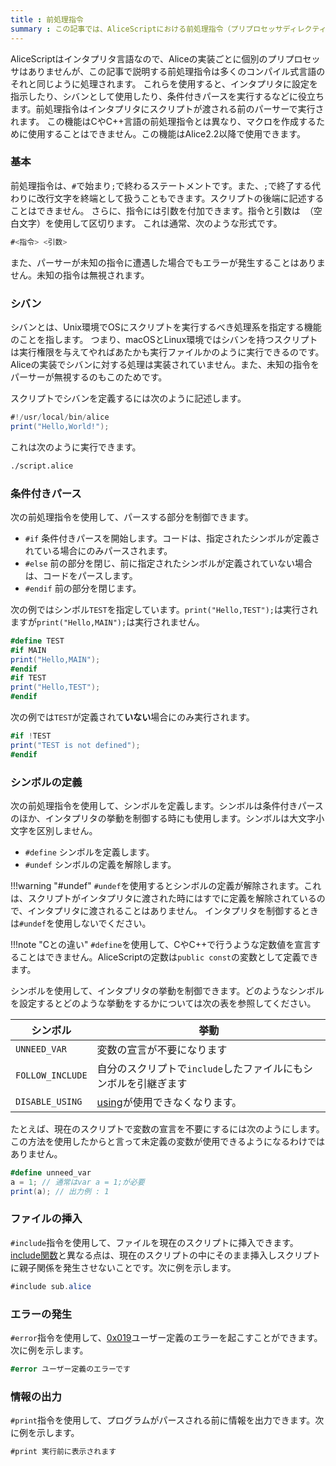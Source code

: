```yaml
---
title : 前処理指令
summary : この記事では、AliceScriptにおける前処理指令（プリプロセッサディレクティブ）
---
```


AliceScriptはインタプリタ言語なので、Aliceの実装ごとに個別のプリプロセッサはありませんが、この記事で説明する前処理指令は多くのコンパイル式言語のそれと同じように処理されます。
これらを使用すると、インタプリタに設定を指示したり、シバンとして使用したり、条件付きパースを実行するなどに役立ちます。前処理指令はインタプリタにスクリプトが渡される前のパーサーで実行されます。
この機能はCやC++言語の前処理指令とは異なり、マクロを作成するために使用することはできません。この機能はAlice2.2以降で使用できます。

### 基本
前処理指令は、`#`で始まり`;`で終わるステートメントです。また、`;`で終了する代わりに改行文字を終端として扱うこともできます。スクリプトの後端に記述することはできません。
さらに、指令には引数を付加できます。指令と引数は` `（空白文字）を使用して区切ります。
これは通常、次のような形式です。

```cs title="AliceScript"
#<指令> <引数>
```

また、パーサーが未知の指令に遭遇した場合でもエラーが発生することはありません。未知の指令は無視されます。

### シバン
シバンとは、Unix環境でOSにスクリプトを実行するべき処理系を指定する機能のことを指します。
つまり、macOSとLinux環境ではシバンを持つスクリプトは実行権限を与えてやればあたかも実行ファイルかのように実行できるのです。
Aliceの実装でシバンに対する処理は実装されていません。また、未知の指令をパーサーが無視するのもこのためです。

スクリプトでシバンを定義するには次のように記述します。

```cs title="script.alice"
#!/usr/local/bin/alice
print("Hello,World!");
```

これは次のように実行できます。

```sh title="シェル"
./script.alice
```

### 条件付きパース
次の前処理指令を使用して、パースする部分を制御できます。

- `#if` 条件付きパースを開始します。コードは、指定されたシンボルが定義されている場合にのみパースされます。
- `#else` 前の部分を閉じ、前に指定されたシンボルが定義されていない場合は、コードをパースします。
- `#endif` 前の部分を閉じます。

次の例ではシンボル`TEST`を指定しています。`print("Hello,TEST");`は実行されますが`print("Hello,MAIN");`は実行されません。

```cs title="AliceScript"
#define TEST
#if MAIN
print("Hello,MAIN");
#endif
#if TEST
print("Hello,TEST");
#endif
```

次の例では`TEST`が定義されて**いない**場合にのみ実行されます。

```cs title="AliceScript"
#if !TEST
print("TEST is not defined");
#endif
```

### シンボルの定義
次の前処理指令を使用して、シンボルを定義します。シンボルは条件付きパースのほか、インタプリタの挙動を制御する時にも使用します。シンボルは大文字小文字を区別しません。

- `#define` シンボルを定義します。
- `#undef` シンボルの定義を解除します。

!!!warning "#undef"
    `#undef`を使用するとシンボルの定義が解除されます。これは、スクリプトがインタプリタに渡された時にはすでに定義を解除されているので、インタプリタに渡されることはありません。
    インタプリタを制御するときは`#undef`を使用しないでください。

!!!note "Cとの違い"
    `#define`を使用して、CやC++で行うような定数値を宣言することはできません。AliceScriptの定数は`public const`の変数として定義できます。

シンボルを使用して、インタプリタの挙動を制御できます。どのようなシンボルを設定するとどのような挙動をするかについては次の表を参照してください。

|シンボル|挙動|
|---|---|
|`UNNEED_VAR`|変数の宣言が不要になります|
|`FOLLOW_INCLUDE`|自分のスクリプトで`include`したファイルにもシンボルを引継ぎます|
|`DISABLE_USING`|[using](../api/alice/using.md)が使用できなくなります。|

たとえば、現在のスクリプトで変数の宣言を不要にするには次のようにします。この方法を使用したからと言って未定義の変数が使用できるようになるわけではありません。

```cs title="AliceScript"
#define unneed_var
a = 1; // 通常はvar a = 1;が必要
print(a); // 出力例 : 1
```

### ファイルの挿入
`#include`指令を使用して、ファイルを現在のスクリプトに挿入できます。[include関数](../api/alice/include.md)と異なる点は、現在のスクリプトの中にそのまま挿入しスクリプトに親子関係を発生させないことです。次に例を示します。

```cs title="AliceScript"
#include sub.alice
```

### エラーの発生
`#error`指令を使用して、[0x019](../exceptions/0x019.md)ユーザー定義のエラーを起こすことができます。次に例を示します。

```cs title="AliceScript"
#error ユーザー定義のエラーです
```

### 情報の出力
`#print`指令を使用して、プログラムがパースされる前に情報を出力できます。次に例を示します。

```cs title="AliceScript"
#print 実行前に表示されます
```
